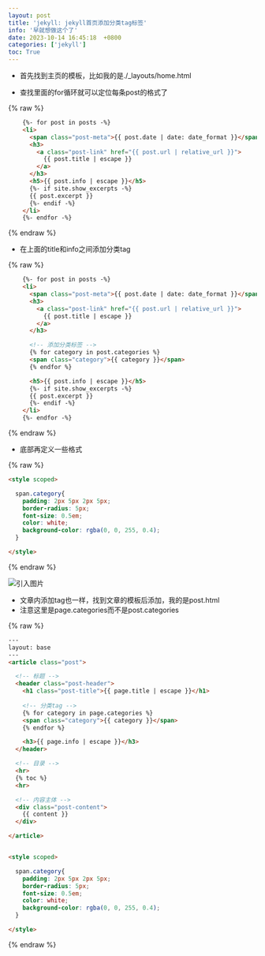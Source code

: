 ```yaml
---
layout: post
title: 'jekyll: jekyll首页添加分类tag标签'
info: '早就想做这个了'
date: 2023-10-14 16:45:18  +0800
categories: ['jekyll']
toc: True
---
```



- 首先找到主页的模板，比如我的是./_layouts/home.html

- 查找里面的for循环就可以定位每条post的格式了

{% raw %}
```html
    {%- for post in posts -%}
    <li>
      <span class="post-meta">{{ post.date | date: date_format }}</span>
      <h3>
        <a class="post-link" href="{{ post.url | relative_url }}">
          {{ post.title | escape }}
        </a>
      </h3>
      <h5>{{ post.info | escape }}</h5>
      {%- if site.show_excerpts -%}
      {{ post.excerpt }}
      {%- endif -%}
    </li>
    {%- endfor -%}
```
{% endraw %}

- 在上面的title和info之间添加分类tag

{% raw %}
```html
    {%- for post in posts -%}
    <li>
      <span class="post-meta">{{ post.date | date: date_format }}</span>
      <h3>
        <a class="post-link" href="{{ post.url | relative_url }}">
          {{ post.title | escape }}
        </a>
      </h3>

      <!-- 添加分类标签 -->
      {% for category in post.categories %}
      <span class="category">{{ category }}</span>
      {% endfor %}

      <h5>{{ post.info | escape }}</h5>
      {%- if site.show_excerpts -%}
      {{ post.excerpt }}
      {%- endif -%}
    </li>
    {%- endfor -%}
```
{% endraw %}


- 底部再定义一些格式

{% raw %}
```html
<style scoped>

  span.category{
    padding: 2px 5px 2px 5px;
    border-radius: 5px;
    font-size: 0.5em;
    color: white;
    background-color: rgba(0, 0, 255, 0.4);
  }

</style>
```
{% endraw %}




![引入图片]({{site.url}}/image/jekyll/2023-10-14-category_tag/image_1.jpg)



- 文章内添加tag也一样，找到文章的模板后添加，我的是post.html
- 注意这里是page.categories而不是post.categories



{% raw %}
```html
---
layout: base
---
<article class="post">

  <!-- 标题 -->
  <header class="post-header">
    <h1 class="post-title">{{ page.title | escape }}</h1>
    
    <!-- 分类tag -->
    {% for category in page.categories %}
    <span class="category">{{ category }}</span>
    {% endfor %}

    <h3>{{ page.info | escape }}</h3>
  </header>

  <!-- 目录 -->
  <hr>
  {% toc %}
  <hr>

  <!-- 内容主体 -->
  <div class="post-content">
    {{ content }}
  </div>

</article>


<style scoped>

  span.category{
    padding: 2px 5px 2px 5px;
    border-radius: 5px;
    font-size: 0.5em;
    color: white;
    background-color: rgba(0, 0, 255, 0.4);
  }

</style>
```
{% endraw %}
